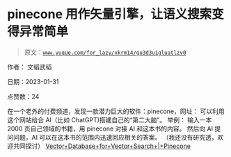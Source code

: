 # pinecone 用作矢量引擎，让语义搜索变得异常简单

> 原文：[`www.yuque.com/for_lazy/xkrm14/gu3d3u1gluatlzv0`](https://www.yuque.com/for_lazy/xkrm14/gu3d3u1gluatlzv0)

作者： 文韬武韬 

日期：2023-01-31 

点赞数：24 

在一个老外的付费频道，发现一款潜力巨大的软件：pinecone，网址： 可以利用这个网站给合 AI（比如 ChatGPT)搭建自己的“第二大脑”。 举例： 输入一本 2000 页自己领域的书籍，用 pinecone 对接 AI 和这本书的内容。 然后向 AI 提问问题，AI 可以在这本书的范围内迅速回应相关的答案。 （我还没有研究透，欢迎共同探讨） [Vector+Database+for+Vector+Search+|+Pinecone](https://www.pinecone.io/) 

